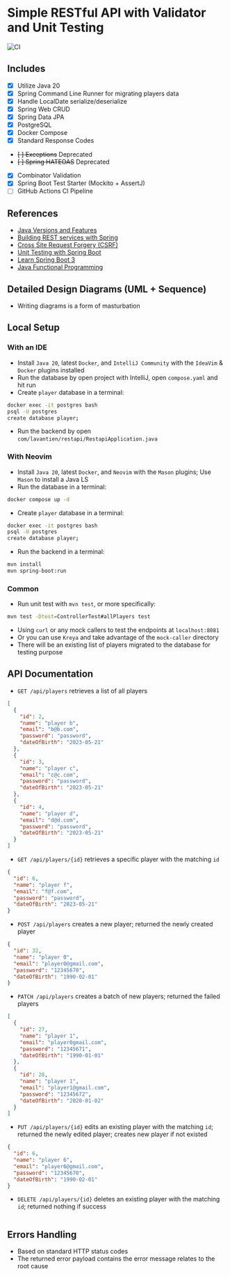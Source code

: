 # Simple RESTful API with Validator and Unit Testing

![CI](https://github.com/lavantien/springboot-restapi/actions/workflows/ci.yml/badge.svg)

## Includes

- [x] Utilize Java 20
- [x] Spring Command Line Runner for migrating players data
- [x] Handle LocalDate serialize/deserialize
- [x] Spring Web CRUD
- [x] Spring Data JPA
- [x] PostgreSQL
- [x] Docker Compose
- [x] Standard Response Codes
- ~~[ ] Exceptions~~ Deprecated
- ~~[ ] Spring HATEOAS~~ Deprecated
- [x] Combinator Validation
- [x] Spring Boot Test Starter (Mockito + AssertJ)
- [ ] GitHub Actions CI Pipeline

## References

- [Java Versions and Features](https://www.marcobehler.com/guides/a-guide-to-java-versions-and-features)
- [Building REST services with Spring](https://spring.io/guides/tutorials/rest/)
- [Cross Site Request Forgery (CSRF)](https://docs.spring.io/spring-security/reference/servlet/exploits/csrf.html#servlet-csrf-configure-disable)
- [Unit Testing with Spring Boot](https://reflectoring.io/unit-testing-spring-boot/)
- [Learn Spring Boot 3](https://youtu.be/-mwpoE0x0JQ)
- [Java Functional Programming](https://youtu.be/VRpHdSFWGPs)

## Detailed Design Diagrams (UML + Sequence)

- Writing diagrams is a form of masturbation

## Local Setup

### With an IDE

- Install `Java 20`, latest `Docker`, and `IntelliJ Community`
  with the `IdeaVim` & `Docker` plugins installed
- Run the database by open project with IntelliJ, open `compose.yaml` and hit run
- Create `player` database in a terminal:

```bash
docker exec -it postgres bash
psql -U postgres
create database player;
```

- Run the backend by open `com/lavantien/restapi/RestapiApplication.java`

### With Neovim

- Install `Java 20`, latest `Docker`, and `Neovim` with the `Mason` plugins;
  Use `Mason` to install a Java LS
- Run the database in a terminal:

```bash
docker compose up -d
```

- Create `player` database in a terminal:

```bash
docker exec -it postgres bash
psql -U postgres
create database player;
```

- Run the backend in a terminal:

```bash
mvn install
mvn spring-boot:run
```

### Common

- Run unit test with `mvn test`, or more specifically:

```bash
mvn test -Dtest=ControllerTest#allPlayers test
```

- Using `curl` or any mock callers to test the endpoints at `localhost:8081`
- Or you can use `Kreya` and take advantage of the `mock-caller` directory
- There will be an existing list of players migrated to the database
  for testing purpose

## API Documentation

- `GET /api/players` retrieves a list of all players

```json
[
  {
    "id": 2,
    "name": "player b",
    "email": "b@b.com",
    "password": "password",
    "dateOfBirth": "2023-05-21"
  },
  {
    "id": 3,
    "name": "player c",
    "email": "c@c.com",
    "password": "password",
    "dateOfBirth": "2023-05-21"
  },
  {
    "id": 4,
    "name": "player d",
    "email": "d@d.com",
    "password": "password",
    "dateOfBirth": "2023-05-21"
  }
]
```

- `GET /api/players/{id}` retrieves a specific player with the matching `id`

```json
{
  "id": 6,
  "name": "player f",
  "email": "f@f.com",
  "password": "password",
  "dateOfBirth": "2023-05-21"
}
```

- `POST /api/players` creates a new player; returned the newly created player

```json
{
  "id": 32,
  "name": "player 0",
  "email": "player0@gmail.com",
  "password": "12345670",
  "dateOfBirth": "1990-02-01"
}
```

- `PATCH /api/players` creates a batch of new players;
  returned the failed players

```json
[
  {
    "id": 27,
    "name": "player 1",
    "email": "player0gmail.com",
    "password": "12345671",
    "dateOfBirth": "1990-01-01"
  },
  {
    "id": 28,
    "name": "player 1",
    "email": "player1@gmail.com",
    "password": "12345672",
    "dateOfBirth": "2020-01-02"
  }
]
```

- `PUT /api/players/{id}` edits an existing player with the matching `id`;
  returned the newly edited player; creates new player if not existed

```json
{
  "id": 6,
  "name": "player 6",
  "email": "player6@gmail.com",
  "password": "12345670",
  "dateOfBirth": "1990-02-01"
}
```

- `DELETE /api/players/{id}` deletes an existing player with the matching `id`;
  returned nothing if success

```json

```

## Errors Handling

- Based on standard HTTP status codes
- The returned error payload contains the error message relates to the root cause
